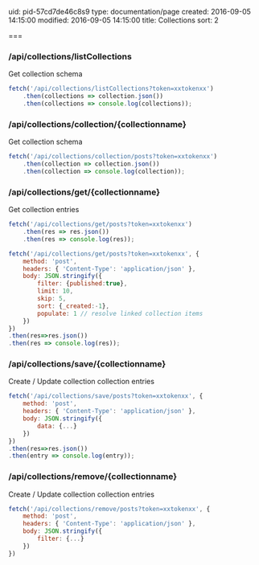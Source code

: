 uid: pid-57cd7de46c8s9
type: documentation/page
created: 2016-09-05 14:15:00
modified: 2016-09-05 14:15:00
title: Collections
sort: 2

===

### /api/collections/listCollections

Get collection schema

```javascript
fetch('/api/collections/listCollections?token=xxtokenxx')
    .then(collections => collection.json())
    .then(collections => console.log(collections));
```

### /api/collections/collection/{collectionname}

Get collection schema

```javascript
fetch('/api/collections/collection/posts?token=xxtokenxx')
    .then(collection => collection.json())
    .then(collection => console.log(collection));
```

### /api/collections/get/{collectionname}

Get collection entries

```javascript
fetch('/api/collections/get/posts?token=xxtokenxx')
    .then(res => res.json())
    .then(res => console.log(res));
```

```javascript
fetch('/api/collections/get/posts?token=xxtokenxx', {
    method: 'post',
    headers: { 'Content-Type': 'application/json' },
    body: JSON.stringify({
        filter: {published:true},
        limit: 10,
        skip: 5,
        sort: {_created:-1},
        populate: 1 // resolve linked collection items
    })
})
.then(res=>res.json())
.then(res => console.log(res));
```


### /api/collections/save/{collectionname}

Create / Update collection collection entries

```javascript
fetch('/api/collections/save/posts?token=xxtokenxx', {
    method: 'post',
    headers: { 'Content-Type': 'application/json' },
    body: JSON.stringify({
        data: {...}
    })
})
.then(res=>res.json())
.then(entry => console.log(entry));
```


### /api/collections/remove/{collectionname}

Create / Update collection collection entries

```javascript
fetch('/api/collections/remove/posts?token=xxtokenxx', {
    method: 'post',
    headers: { 'Content-Type': 'application/json' },
    body: JSON.stringify({
        filter: {...}
    })
})
```